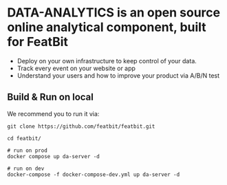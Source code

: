 # DATA-ANALYTICS is an open source online analytical component, built for FeatBit

* Deploy on your own infrastructure to keep control of your data.
* Track every event on your website or app
* Understand your users and how to improve your product via A/B/N test

## Build & Run on local

We recommend you to run it via:

```
git clone https://github.com/featbit/featbit.git

cd featbit/

# run on prod
docker compose up da-server -d

# run on dev
docker-compose -f docker-compose-dev.yml up da-server -d      

```
